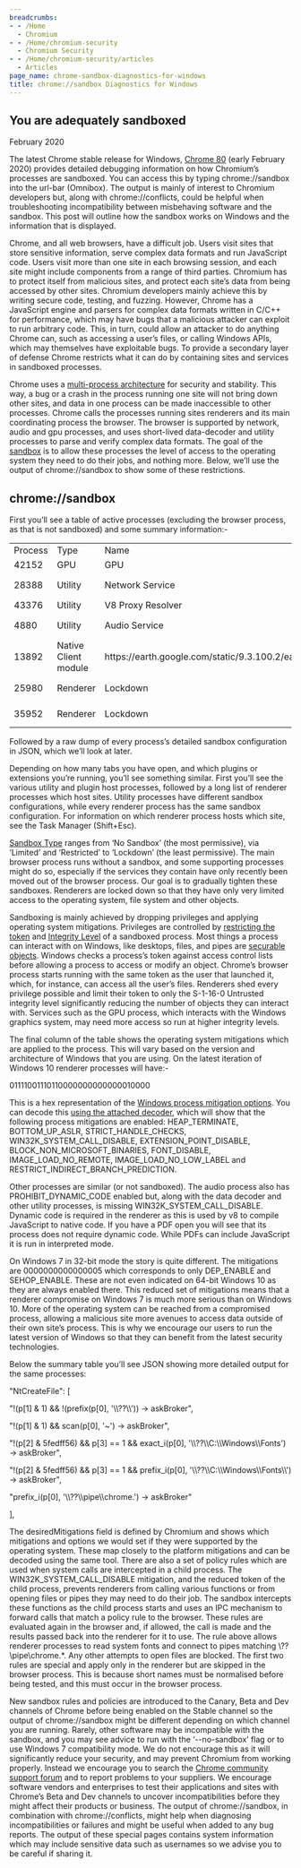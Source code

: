 ```yaml
---
breadcrumbs:
- - /Home
  - Chromium
- - /Home/chromium-security
  - Chromium Security
- - /Home/chromium-security/articles
  - Articles
page_name: chrome-sandbox-diagnostics-for-windows
title: chrome://sandbox Diagnostics for Windows
---
```


## You are adequately sandboxed

February 2020

The latest Chrome stable release for Windows, [Chrome
80](https://chromereleases.googleblog.com/2020/02/stable-channel-update-for-desktop.html)
(early February 2020) provides detailed debugging information on how Chromium’s
processes are sandboxed. You can access this by typing chrome://sandbox into the
url-bar (Omnibox). The output is mainly of interest to Chromium developers but,
along with chrome://conflicts, could be helpful when troubleshooting
incompatibility between misbehaving software and the sandbox. This post will
outline how the sandbox works on Windows and the information that is displayed.

Chrome, and all web browsers, have a difficult job. Users visit sites that store
sensitive information, serve complex data formats and run JavaScript code. Users
visit more than one site in each browsing session, and each site might include
components from a range of third parties. Chromium has to protect itself from
malicious sites, and protect each site’s data from being accessed by other
sites. Chromium developers mainly achieve this by writing secure code, testing,
and fuzzing. However, Chrome has a JavaScript engine and parsers for complex
data formats written in C/C++ for performance, which may have bugs that a
malicious attacker can exploit to run arbitrary code. This, in turn, could allow
an attacker to do anything Chrome can, such as accessing a user’s files, or
calling Windows APIs, which may themselves have exploitable bugs. To provide a
secondary layer of defense Chrome restricts what it can do by containing sites
and services in sandboxed processes.

Chrome uses a [multi-process
architecture](https://www.google.com/googlebooks/chrome/small_04.html) for
security and stability. This way, a bug or a crash in the process running one
site will not bring down other sites, and data in one process can be made
inaccessible to other processes. Chrome calls the processes running sites
renderers and its main coordinating process the browser. The browser is
supported by network, audio and gpu processes, and uses short-lived data-decoder
and utility processes to parse and verify complex data formats. The goal of the
[sandbox](https://chromium.googlesource.com/chromium/src/%2B/master/docs/design/sandbox.md)
is to allow these processes the level of access to the operating system they
need to do their jobs, and nothing more. Below, we’ll use the output of
chrome://sandbox to show some of these restrictions.

## chrome://sandbox

First you’ll see a table of active processes (excluding the browser process, as
that is not sandboxed) and some summary information:-

<table>
<tr>
<td> Process </td>
<td> Type </td>
<td> Name</td>
<td> Sandbox</td>
<td> Integrity</td>
<td> Mitigations</td>
</tr>
<tr>
<td> 42152</td>
<td> GPU </td>
<td> GPU </td>
<td> Limited </td>
<td> S-1-16-4096 Low</td>
<td> 01111001010110000000000000010000</td>
</tr>
<tr>
<td> 28388</td>
<td> Utility</td>
<td> Network Service </td>
<td> Not Sandboxed </td>
</tr>
<tr>
<td> 43376</td>
<td> Utility</td>
<td> V8 Proxy Resolver </td>
<td> Lockdown </td>
<td> S-1-16-0 Untrusted</td>
<td> 01111001010110000000000000010000</td>
</tr>
<tr>
<td> 4880</td>
<td> Utility</td>
<td> Audio Service</td>
<td> Restricted Non Admin</td>
<td> S-1-16-4096 Low</td>
<td> 01111011010110000000000000010000</td>
</tr>
<tr>
<td> 13892</td>
<td> Native Client module</td>
<td> https://earth.google.com/static/9.3.100.2/earthnacl_pexe.nmf</td>
<td> Lockdown</td>
<td> S-1-16-0 Untrusted</td>
<td> 01111001010110000000000000010000</td>
</tr>
<tr>
<td> 25980</td>
<td> Renderer	</td>
<td> Lockdown</td>
<td> S-1-16-0 Untrusted</td>
<td> 01111001110110000000000000010000</td>
</tr>
<tr>
<td> 35952</td>
<td> Renderer	</td>
<td> Lockdown</td>
<td> S-1-16-0 Untrusted</td>
<td> 01111001110110000000000000010000</td>
</tr>
</table>

Followed by a raw dump of every process’s detailed sandbox configuration in
JSON, which we’ll look at later.

Depending on how many tabs you have open, and which plugins or extensions you’re
running, you’ll see something similar. First you’ll see the various utility and
plugin host processes, followed by a long list of renderer processes which host
sites. Utility processes have different sandbox configurations, while every
renderer process has the same sandbox configuration. For information on which
renderer process hosts which site, see the Task Manager (Shift+Esc).

[Sandbox
Type](https://chromium.googlesource.com/chromium/src/+/master/docs/design/sandbox.md)
ranges from ‘No Sandbox’ (the most permissive), via ‘Limited’ and ‘Restricted’
to ‘Lockdown’ (the least permissive). The main browser process runs without a
sandbox, and some supporting processes might do so, especially if the services
they contain have only recently been moved out of the browser process. Our goal
is to gradually tighten these sandboxes. Renderers are locked down so that they
have only very limited access to the operating system, file system and other
objects.

Sandboxing is mainly achieved by dropping privileges and applying operating
system mitigations. Privileges are controlled by [restricting the
token](https://docs.microsoft.com/en-us/windows/win32/secauthz/restricted-tokens)
and [Integrity
Level](https://docs.microsoft.com/en-us/windows/win32/secauthz/mandatory-integrity-control)
of a sandboxed process. Most things a process can interact with on Windows, like
desktops, files, and pipes are [securable
objects](https://docs.microsoft.com/en-us/windows/win32/secauthz/securable-objects).
Windows checks a process’s token against access control lists before allowing a
process to access or modify an object. Chrome’s browser process starts running
with the same token as the user that launched it, which, for instance, can
access all the user’s files. Renderers shed every privilege possible and limit
their token to only the S-1-16-0 Untrusted integrity level significantly
reducing the number of objects they can interact with. Services such as the GPU
process, which interacts with the Windows graphics system, may need more access
so run at higher integrity levels.

The final column of the table shows the operating system mitigations which are
applied to the process. This will vary based on the version and architecture of
Windows that you are using. On the latest iteration of Windows 10 renderer
processes will have:-

01111001110110000000000000010000

This is a hex representation of the [Windows process mitigation
options](https://docs.microsoft.com/en-us/windows/win32/api/processthreadsapi/nf-processthreadsapi-getprocessmitigationpolicy).
You can decode this [using the attached
decoder](https://docs.google.com/a/chromium.org/viewer), which will show that
the following process mitigations are enabled: HEAP_TERMINATE, BOTTOM_UP_ASLR,
STRICT_HANDLE_CHECKS, WIN32K_SYSTEM_CALL_DISABLE, EXTENSION_POINT_DISABLE,
BLOCK_NON_MICROSOFT_BINARIES, FONT_DISABLE, IMAGE_LOAD_NO_REMOTE,
IMAGE_LOAD_NO_LOW_LABEL and RESTRICT_INDIRECT_BRANCH_PREDICTION.

Other processes are similar (or not sandboxed). The audio process also has
PROHIBIT_DYNAMIC_CODE enabled but, along with the data decoder and other utility
processes, is missing WIN32K_SYSTEM_CALL_DISABLE. Dynamic code is required in
the renderer as this is used by v8 to compile JavaScript to native code. If you
have a PDF open you will see that its process does not require dynamic code.
While PDFs can include JavaScript it is run in interpreted mode.

On Windows 7 in 32-bit mode the story is quite different. The mitigations are
0000000000000005 which corresponds to only DEP_ENABLE and SEHOP_ENABLE. These
are not even indicated on 64-bit Windows 10 as they are always enabled there.
This reduced set of mitigations means that a renderer compromise on Windows 7 is
much more serious than on Windows 10. More of the operating system can be
reached from a compromised process, allowing a malicious site more avenues to
access data outside of their own site’s process. This is why we encourage our
users to run the latest version of Windows so that they can benefit from the
latest security technologies.

Below the summary table you’ll see JSON showing more detailed output for the
same processes:

"NtCreateFile": \[

"!(p\[1\] & 1) && !(prefix(p\[0\], '\\\\??\\\\')) -&gt; askBroker",

"!(p\[1\] & 1) && scan(p\[0\], '~') -&gt; askBroker",

"!(p\[2\] & 5fedff56) && p\[3\] == 1 && exact_i(p\[0\],
'\\\\??\\\\C:\\\\Windows\\\\Fonts') -&gt; askBroker",

"!(p\[2\] & 5fedff56) && p\[3\] == 1 && prefix_i(p\[0\],
'\\\\??\\\\C:\\\\Windows\\\\Fonts\\\\') -&gt; askBroker",

"prefix_i(p\[0\], '\\\\??\\\\pipe\\\\chrome.') -&gt; askBroker"

\],

The desiredMitigations field is defined by Chromium and shows which mitigations
and options we would set if they were supported by the operating system. These
map closely to the platform mitigations and can be decoded using the same tool.
There are also a set of policy rules which are used when system calls are
intercepted in a child process. The WIN32K_SYSTEM_CALL_DISABLE mitigation, and
the reduced token of the child process, prevents renderers from calling various
functions or from opening files or pipes they may need to do their job. The
sandbox intercepts these functions as the child process starts and uses an IPC
mechanism to forward calls that match a policy rule to the browser. These rules
are evaluated again in the browser and, if allowed, the call is made and the
results passed back into the renderer for it to use. The rule above allows
renderer processes to read system fonts and connect to pipes matching
\\??\\pipe\\chrome.\*. Any other attempts to open files are blocked. The first
two rules are special and apply only in the renderer but are skipped in the
browser process. This is because short names must be normalised before being
tested, and this must occur in the browser process.

New sandbox rules and policies are introduced to the Canary, Beta and Dev
channels of Chrome before being enabled on the Stable channel so the output of
chrome://sandbox might be different depending on which channel you are running.
Rarely, other software may be incompatible with the sandbox, and you may see
advice to run with the ‘--no-sandbox’ flag or to use Windows 7 compatibility
mode. We do not encourage this as it will significantly reduce your security,
and may prevent Chromium from working properly. Instead we encourage you to
search the [Chrome community support
forum](https://support.google.com/chrome/community) and to report problems to
your suppliers. We encourage software vendors and enterprises to test their
applications and sites with Chrome’s Beta and Dev channels to uncover
incompatibilities before they might affect their products or business. The
output of chrome://sandbox, in combination with chrome://conflicts, might help
when diagnosing incompatibilities or failures and might be useful when added to
any bug reports. The output of these special pages contains system information
which may include sensitive data such as usernames so we advise you to be
careful if sharing it.